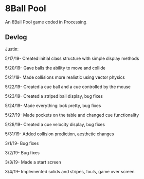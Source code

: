 # 8Ball Pool 

An 8Ball Pool game coded in Processing.

Devlog
------
Justin:

5/17/19- Created initial class structure with simple display methods

5/20/19- Gave balls the ability to move and collide

5/21/19- Made collisions more realistic using vector physics

5/22/19- Created a cue ball and a cue controlled by the mouse

5/23/19- Created a striped ball display, bug fixes

5/24/19- Made everything look pretty, bug fixes

5/27/19- Made pockets on the table and changed cue functionality

5/28/19- Created a cue velocity display, bug fixes

5/31/19- Added collision prediction, aesthetic changes

3/1/19- Bug fixes

3/2/19- Bug fixes

3/3/19- Made a start screen

3/4/19- Implemented solids and stripes, fouls, game over screen
